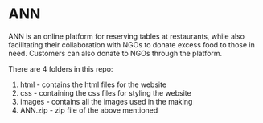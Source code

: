 # ANN

ANN is an online platform for reserving tables at restaurants, while also facilitating their collaboration with NGOs to donate excess food to those in need. Customers can also donate to NGOs through the platform.

There are 4 folders in this repo:
  1. html - contains the html files for the website
  2. css - containing the css files for styling the website
  3. images - contains all the images used in the making
  4. ANN.zip - zip file of the above mentioned
  
 
